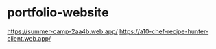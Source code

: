 # portfolio-website
https://summer-camp-2aa4b.web.app/
https://a10-chef-recipe-hunter-client.web.app/